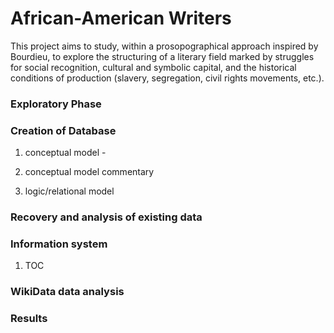 # African-American Writers


This project aims to study, within a prosopographical approach inspired by Bourdieu, to explore the structuring of a literary field marked by struggles for social recognition, cultural and symbolic capital, and the historical conditions of production (slavery, segregation, civil rights movements, etc.).
    

###  Exploratory Phase



### Creation of Database
1. conceptual model - 

2. conceptual model commentary 
3. logic/relational model 

### Recovery and analysis of existing data


### Information system

1. TOC


### WikiData data analysis

 

### Results

